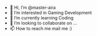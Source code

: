 - 👋 Hi, I’m @master-aira
- 👀 I’m interested in Gaming Development
- 🌱 I’m currently learning Coding
- 💞️ I’m looking to collaborate on ...
- 📫 How to reach me mail me :)

<!---
master-aira/master-aira is a ✨ special ✨ repository because its `README.md` (this file) appears on your GitHub profile.
You can click the Preview link to take a look at your changes.
--->
